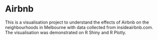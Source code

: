 # Airbnb
This is a visualisation project to understand the effects of Airbnb on the neighbourhoods in Melbourne with data collected from insideairbnb.com.
The visualisation was demonstrated on R Shiny and R Plotly.

